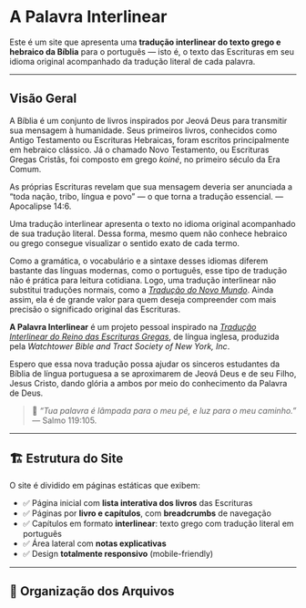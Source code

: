 # A Palavra Interlinear

Este é um site que apresenta uma **tradução interlinear do texto grego e hebraico da Bíblia** para o português — isto é, o texto das Escrituras em seu idioma original acompanhado da tradução literal de cada palavra.

---

## Visão Geral

A Bíblia é um conjunto de livros inspirados por Jeová Deus para transmitir sua mensagem à humanidade. Seus primeiros livros, conhecidos como Antigo Testamento ou Escrituras Hebraicas, foram escritos principalmente em hebraico clássico. Já o chamado Novo Testamento, ou Escrituras Gregas Cristãs, foi composto em grego *koiné*, no primeiro século da Era Comum. 

As próprias Escrituras revelam que sua mensagem deveria ser anunciada a “toda nação, tribo, língua e povo” — o que torna a tradução essencial. — Apocalipse 14:6.

Uma tradução interlinear apresenta o texto no idioma original acompanhado de sua tradução literal. Dessa forma, mesmo quem não conhece hebraico ou grego consegue visualizar o sentido exato de cada termo. 

Como a gramática, o vocabulário e a sintaxe desses idiomas diferem bastante das línguas modernas, como o português, esse tipo de tradução não é prática para leitura cotidiana. Logo, uma tradução interlinear não substitui traduções normais, como a *<a href="https://wol.jw.org/pt/wol/binav/r5/lp-t" target="_blank" rel="noopener noreferrer">Tradução do Novo Mundo</a>*. Ainda assim, ela é de grande valor para quem deseja compreender com mais precisão o significado original das Escrituras.

**A Palavra Interlinear** é um projeto pessoal inspirado na *<a href="https://wol.jw.org/en/wol/binav/r1/lp-e/int" target="_blank" rel="noopener noreferrer">Tradução Interlinear do Reino das Escrituras Gregas</a>*, de língua inglesa, produzida pela *Watchtower Bible and Tract Society of New York, Inc*. 

Espero que essa nova tradução possa ajudar os sinceros estudantes da Bíblia de língua portuguesa a se aproximarem de Jeová Deus e de seu Filho, Jesus Cristo, dando glória a ambos por meio do conhecimento da Palavra de Deus.

> 📖 *“Tua palavra é lâmpada para o meu pé, e luz para o meu caminho.”* — Salmo 119:105.

---

## 🏗️ Estrutura do Site

O site é dividido em páginas estáticas que exibem:

- ✅ Página inicial com **lista interativa dos livros** das Escrituras
- ✅ Páginas por **livro e capítulos**, com **breadcrumbs** de navegação  
- ✅ Capítulos em formato **interlinear**: texto grego com tradução literal em português  
- ✅ Área lateral com **notas explicativas**  
- ✅ Design **totalmente responsivo** (mobile-friendly)

---

## 📁 Organização dos Arquivos


